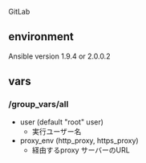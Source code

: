 GitLab

## environment
Ansible version 1.9.4 or 2.0.0.2

## vars
### /group_vars/all
* user (default "root" user)
    * 実行ユーザー名
* proxy_env (http_proxy, https_proxy)
    * 経由するproxy サーバーのURL
